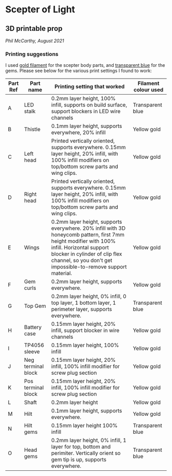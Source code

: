 # Scepter of Light
## 3D printable prop

*Phil McCarthy, August 2021*


### Printing suggestions
I used [gold filament](https://shop.prusa3d.com/en/prusament/958-prusament-petg-yellow-gold-transparent-1kg.html) for the scepter body parts, and [transparent blue](https://www.amazon.co.uk/gp/product/B07T7MBGVL/ref=ppx_yo_dt_b_search_asin_title?ie=UTF8&psc=1) for the gems. Please see below for the various print settings I found to work:

| Part Ref | Part name          | Printing setting that worked                                 | Filament colour used |
| -------- | ------------------ | ------------------------------------------------------------ | -------------------- |
| A        | LED stalk          | 0.2mm layer height, 100% infill, supports on build surface, support blockers in LED wire channels | Transparent blue     |
| B        | Thistle            | 0.1mm layer height, supports everywhere, 20% infill          | Yellow gold          |
| C        | Left head          | Printed vertically oriented, supports everywhere. 0.15mm layer height, 20% infill, with 100% infill modifiers on top/bottom screw parts and wing clips. | Yellow gold          |
| D        | Right head         | Printed vertically oriented, supports everywhere. 0.15mm layer height, 20% infill, with 100% infill modifiers on top/bottom screw parts and wing clips. | Yellow gold          |
| E        | Wings              | 0.2mm layer height, supports everywhere. 20% infill with 3D honeycomb pattern, first 7mm height modifier with 100% infill. Horizontal support blocker in cylinder of clip flex channel, so you don't get impossible-to-remove support material. | Yellow gold          |
| F        | Gem curls          | 0.2mm layer height, supports everywhere.                     | Yellow gold          |
| G        | Top Gem            | 0.2mm layer height, 0% infill, 0 top layer, 1 bottom layer, 1 perimeter layer, supports everywhere. | Transparent blue     |
| H        | Battery case       | 0.15mm layer height, 20% infill, support blocker in wire channels | Yellow gold          |
| I        | TP4056 sleeve      | 0.15mm layer height, 100% infill                             | Yellow gold          |
| J        | Neg terminal block | 0.15mm layer height, 20% infill, 100% infill modifier for screw plug section | Yellow gold          |
| K        | Pos terminal block | 0.15mm layer height, 20% infill, 100% infill modifier for screw plug section | Yellow gold          |
| L        | Shaft              | 0.2mm layer height                                           | Yellow gold          |
| M        | Hilt               | 0.1mm layer height, supports everywhere.                     | Yellow gold          |
| N        | Hilt gems          | 0.15mm layer height 100% infill                              | Transparent blue     |
| O        | Head gems          | 0.2mm layer height, 0% infill, 1 layer for top, bottom and perimiter. Vertically orient so gem tip is up, supports everywhere. | Transparent blue     |



